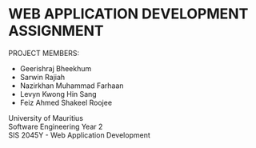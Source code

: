 # WEB APPLICATION DEVELOPMENT ASSIGNMENT

PROJECT MEMBERS:
- Geerishraj Bheekhum
- Sarwin Rajiah
- Nazirkhan Muhammad Farhaan
- Levyn Kwong Hin Sang
- Feiz Ahmed Shakeel Roojee

University of Mauritius
<br>
Software Engineering Year 2
<br>
SIS 2045Y - Web Application Development

